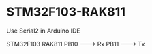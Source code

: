 # STM32F103-RAK811

Use Serial2 in Arduino IDE 

STM32F103    RAK811
PB10    ---> Rx 
PB11    ---> Tx 

